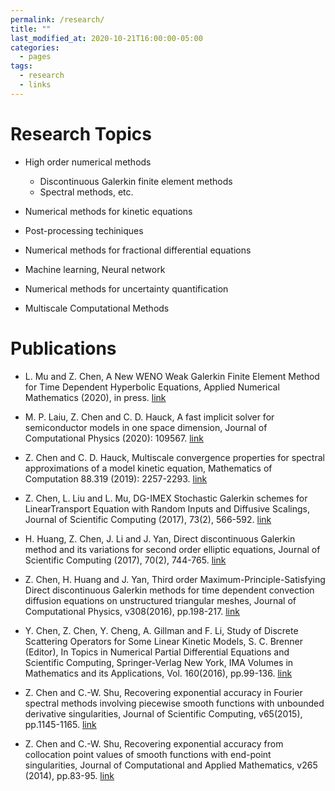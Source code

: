 ```yaml
---
permalink: /research/
title: ""
last_modified_at: 2020-10-21T16:00:00-05:00
categories:
  - pages
tags:
  - research
  - links
---
```


# Research Topics
* High order numerical methods
  * Discontinuous Galerkin finite element methods
  * Spectral methods, etc.

* Numerical methods for kinetic equations

* Post-processing techiniques

* Numerical methods for fractional differential equations

* Machine learning, Neural network

* Numerical methods for uncertainty quantification

* Multiscale Computational Methods

# Publications
* L. Mu and Z. Chen, A New WENO Weak Galerkin Finite Element Method for Time Dependent Hyperbolic Equations, Applied Numerical Mathematics (2020), in press. [link](https://www.sciencedirect.com/science/article/abs/pii/S0168927420302634)

* M. P. Laiu, Z. Chen and C. D. Hauck, A fast implicit solver for semiconductor models in one space dimension, Journal of Computational Physics (2020): 109567. [link](https://www.sciencedirect.com/science/article/pii/S0021999120303417)

* Z. Chen and C. D. Hauck, Multiscale convergence properties for spectral approximations of a model kinetic equation, Mathematics of Computation 88.319 (2019): 2257-2293. [link](https://www.ams.org/journals/mcom/2019-88-319/S0025-5718-2018-03399-3/)

* Z. Chen, L. Liu and L. Mu, DG-IMEX Stochastic Galerkin schemes for LinearTransport Equation with Random Inputs and Diffusive Scalings, Journal of Scientific Computing (2017), 73(2), 566-592. [link](https://link.springer.com/article/10.1007/s10915-017-0439-2)

* H. Huang, Z. Chen, J. Li and J. Yan, Direct discontinuous Galerkin method and its variations for second order elliptic equations, Journal of Scientific Computing (2017), 70(2), 744-765. [link](https://link.springer.com/article/10.1007/s10915-016-0264-z)

* Z. Chen, H. Huang and J. Yan, Third order Maximum-Principle-Satisfying Direct discontinuous Galerkin methods for time dependent convection diffusion equations on unstructured triangular meshes, Journal of Computational Physics, v308(2016), pp.198-217. [link](https://www.sciencedirect.com/science/article/pii/S002199911500858X)

* Y. Chen, Z. Chen, Y. Cheng, A. Gillman and F. Li, Study of Discrete Scattering Operators for Some Linear Kinetic Models, S. C. Brenner (Editor), In Topics in Numerical Partial Differential Equations and Scientific Computing, Springer-Verlag New York, IMA Volumes in Mathematics and its Applications, Vol. 160(2016), pp.99-136. [link](https://link.springer.com/chapter/10.1007/978-1-4939-6399-7_5)

* Z. Chen and C.-W. Shu, Recovering exponential accuracy in Fourier spectral methods involving piecewise smooth functions with unbounded derivative singularities, Journal of Scientific Computing, v65(2015), pp.1145-1165. [link](https://link.springer.com/article/10.1007/s10915-015-0011-x)

* Z. Chen and C.-W. Shu, Recovering exponential accuracy from collocation point values of smooth functions with end-point singularities, Journal of Computational and Applied Mathematics, v265 (2014), pp.83-95. [link](https://www.sciencedirect.com/science/article/pii/S0377042713004846)
